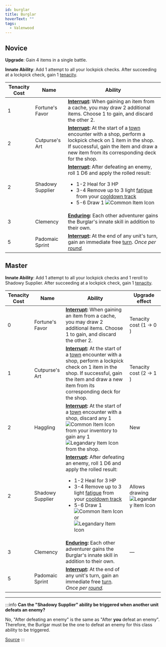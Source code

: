 ```yaml
---
id: burglar
title: Burglar
hoverText: ""
tags:
  - Valenwood
---
```


## Novice

**Upgrade**: Gain 4 items in a single battle.

**Innate Ability**: Add 1 attempt to all your lockpick checks. After succeeding at a lockpick check, gain 1 [tenacity](/docs/glossary/tenacity).

| Tenacity Cost | Name             | Ability                                                                                                                                                                                                                                                                                                                                                                      |
| ------------- | ---------------- | ---------------------------------------------------------------------------------------------------------------------------------------------------------------------------------------------------------------------------------------------------------------------------------------------------------------------------------------------------------------------------- |
| 1             | Fortune's Favor  | **[Interrupt](/docs/glossary/interrupt):** When gaining an item from a cache, you may draw 2 additional items. Choose 1 to gain, and discard the other 2.                                                                                                                                                                                                                    |
| 2             | Cutpurse's Art   | **[Interrupt](/docs/glossary/interrupt):** At the start of a [town](/docs/campaign/day/encounter-phase/town) encounter with a shop, perform a lockpick check on 1 item in the shop. If successful, gain the item and draw a new item from its corresponding deck for the shop.                                                                                               |
| 2             | Shadowy Supplier | **[Interrupt](/docs/glossary/interrupt):** After defeating an enemy, roll 1 D6 and apply the rolled result: <ul><li>1-2 Heal for 3 HP</li><li>3-4 Remove up to 3 light [fatigue](/docs/glossary/fatigue) from your [cooldown track](/docs/glossary/cooldown-track)</li><li>5-6 Draw 1 <img src="/icons/common-item.svg" alt="Common Item Icon" class="icon-svg" /></li></ul> |
| 3             | Clemency         | **[Enduring](/docs/glossary/enduring):** Each other adventurer gains the Burglar's innate skill in addition to their own.                                                                                                                                                                                                                                                    |
| 5             | Padomaic Sprint  | **[Interrupt](/docs/glossary/interrupt):** At the end of any unit's turn, gain an immediate free [turn](/docs/glossary/turn). _Once per [round](/docs/battles/battle-round)._                                                                                                                                                                                                |

## Master

**Innate Ability**: Add 1 attempt to all your lockpick checks and 1 reroll to Shadowy Supplier. After succeeding at a lockpick check, gain 1 [tenacity](/docs/glossary/tenacity).

| Tenacity Cost | Name             | Ability                                                                                                                                                                                                                                                                                                                                                                                                                                                                    | Upgrade effect                                                                                        |
| ------------- | ---------------- | -------------------------------------------------------------------------------------------------------------------------------------------------------------------------------------------------------------------------------------------------------------------------------------------------------------------------------------------------------------------------------------------------------------------------------------------------------------------------- | ----------------------------------------------------------------------------------------------------- |
| 0             | Fortune's Favor  | **[Interrupt](/docs/glossary/interrupt):** When gaining an item from a cache, you may draw 2 additional items. Choose 1 to gain, and discard the other 2.                                                                                                                                                                                                                                                                                                                  | Tenacity cost (1 → 0 )                                                                                |
| 1             | Cutpurse's Art   | **[Interrupt](/docs/glossary/interrupt):** At the start of a [town](/docs/campaign/day/encounter-phase/town) encounter with a shop, perform a lockpick check on 1 item in the shop. If successful, gain the item and draw a new item from its corresponding deck for the shop.                                                                                                                                                                                             | Tenacity cost (2 → 1 )                                                                                |
| 2             | Haggling         | **[Interrupt](/docs/glossary/interrupt):** At the start of a [town](/docs/campaign/day/encounter-phase/town) encounter with a shop, discard any 1 <img src="/icons/common-item.svg" alt="Common Item Icon" className="icon-svg" /> from your inventory to gain any 1 <img src="/icons/legendary-item.svg" alt="Legandary Item Icon" className="icon-svg" /> from the shop.                                                                                                 | New                                                                                                   |
| 2             | Shadowy Supplier | **[Interrupt](/docs/glossary/interrupt):** After defeating an enemy, roll 1 D6 and apply the rolled result: <ul><li>1-2 Heal for 3 HP</li><li>3-4 Remove up to 3 light [fatigue](/docs/glossary/fatigue) from your [cooldown track](/docs/glossary/cooldown-track)</li><li>5-6 Draw 1 <img src="/icons/common-item.svg" alt="Common Item Icon" className="icon-svg" /> or <img src="/icons/legendary-item.svg" alt="Legandary Item Icon" className="icon-svg" /></li></ul> | Allows drawing <img src="/icons/legendary-item.svg" alt="Legandary Item Icon" className="icon-svg" /> |
| 3             | Clemency         | **[Enduring](/docs/glossary/enduring):** Each other adventurer gains the Burglar's innate skill in addition to their own.                                                                                                                                                                                                                                                                                                                                                  | —                                                                                                     |
| 5             | Padomaic Sprint  | **[Interrupt](/docs/glossary/interrupt):** At the end of any unit's turn, gain an immediate free [turn](/docs/glossary/turn). _Once per [round](/docs/battles/battle-round)._                                                                                                                                                                                                                                                                                              |                                                                                                       |

---

:::info
**Can the "Shadowy Supplier" ability be triggered when another unit defeats an enemy?**

No, "After defeating an enemy" is the same as "After **you** defeat an enemy". Therefore, the Burlgar must be the one to defeat an enemy for this class ability to be triggered.

<a href="https://discord.com/channels/273472391403798528/734891265690304634/1343989850218434593" target="_blank">Source</a>
:::

